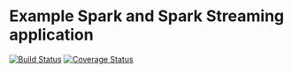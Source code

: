 Example Spark and Spark Streaming application
==========

[![Build Status](https://travis-ci.org/mkuthan/example-spark.svg?branch=master)](https://travis-ci.org/mkuthan/example-spark) [![Coverage Status](https://img.shields.io/coveralls/mkuthan/example-spark.svg)](https://coveralls.io/r/mkuthan/example-spark?branch=master)
